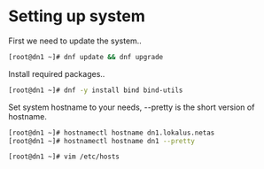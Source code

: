 # Setting up system
First we need to update the system..

```bash
[root@dn1 ~]# dnf update && dnf upgrade
```
Install required packages..

```bash
[root@dn1 ~]# dnf -y install bind bind-utils 
```
Set system hostname to your needs, --pretty is the short version of hostname.

```bash
[root@dn1 ~]# hostnamectl hostname dn1.lokalus.netas
[root@dn1 ~]# hostnamectl hostname dn1 --pretty
```

```bash
[root@dn1 ~]# vim /etc/hosts
```
